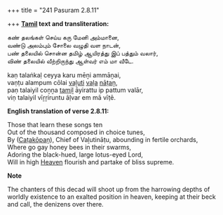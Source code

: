 +++
title = "241 Pasuram 2.8.11"

+++
**[Tamil](/definition/tamil#history "show Tamil definitions") text and transliteration:**

கண் தலங்கள் செய்ய கரு மேனி அம்மானை,  
வண்டு அலம்பும் சோலை வழுதி வள நாடன்,  
பண் தலையில் சொன்ன தமிழ் ஆயிரத்து இப் பத்தும் வலார்,  
விண் தலையில் வீற்றிருந்து ஆள்வர் எம் மா வீடே.

kaṇ talaṅkaḷ ceyya karu mēṉi ammāṉai,  
vaṇṭu alampum cōlai [vaḻuti](/definition/valuti#history "show vaḻuti definitions") [vaḷa](/definition/vala#history "show vaḷa definitions") [nāṭaṉ](/definition/natan#history "show nāṭaṉ definitions"),  
paṇ talaiyil coṉṉa [tamiḻ](/definition/tamil#history "show tamiḻ definitions") āyirattu ip pattum valār,  
viṇ talaiyil vīṟṟiruntu āḷvar em mā vīṭē.

**English translation of verse 2.8.11:**

Those that learn these songs ten  
Out of the thousand composed in choice tunes,  
By ([Caṭakōpaṉ](/definition/catakopan#vaishnavism "show Caṭakōpaṉ definitions")), Chief of Vaḻutināṭu, abounding in fertile orchards,  
Where go gay honey bees in their swarms,  
Adoring the black-hued, large lotus-eyed Lord,  
Will in high [Heaven](/definition/heaven#history "show Heaven definitions") flourish and partake of bliss supreme.

**Note**

The chanters of this decad will shoot up from the harrowing depths of worldly existence to an exalted position in heaven, keeping at their beck and call, the denizens over there.


